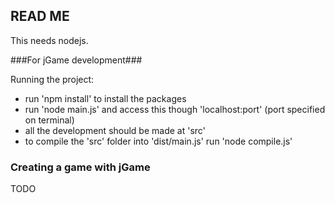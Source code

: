 ## READ ME ##

This needs nodejs.

###For jGame development###

Running the project:
* run 'npm install' to install the packages
* run 'node main.js' and access this though 'localhost:port' (port specified on terminal)
* all the development should be made at 'src'
* to compile the 'src' folder into 'dist/main.js' run 'node compile.js'

### Creating a game with jGame ###

TODO

